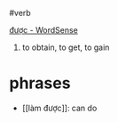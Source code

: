 #verb 



[được‎  - WordSense](https://www.wordsense.eu/%C4%91%C6%B0%E1%BB%A3c/)
1. to obtain, to get, to gain


# phrases
- [[làm được]]: can do